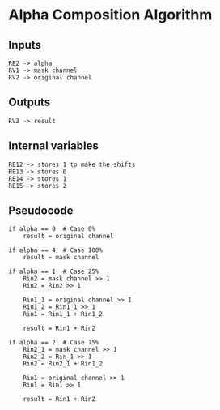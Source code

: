 # Alpha Composition Algorithm

## Inputs
```
RE2 -> alpha
RV1 -> mask channel
RV2 -> original channel
```

## Outputs
```
RV3 -> result
```

## Internal variables
```
RE12 -> stores 1 to make the shifts
RE13 -> stores 0
RE14 -> stores 1
RE15 -> stores 2
```

## Pseudocode
```
if alpha == 0  # Case 0%
    result = original channel

if alpha == 4  # Case 100%
    result = mask channel

if alpha == 1  # Case 25%
    Rin2 = mask channel >> 1
    Rin2 = Rin2 >> 1

    Rin1_1 = original channel >> 1
    Rin1_2 = Rin1_1 >> 1
    Rin1 = Rin1_1 + Rin1_2

    result = Rin1 + Rin2

if alpha == 2  # Case 75%
    Rin2_1 = mask channel >> 1
    Rin2_2 = Rin_1 >> 1
    Rin2 = Rin2_1 + Rin1_2

    Rin1 = original channel >> 1
    Rin1 = Rin1 >> 1
    
    result = Rin1 + Rin2
```